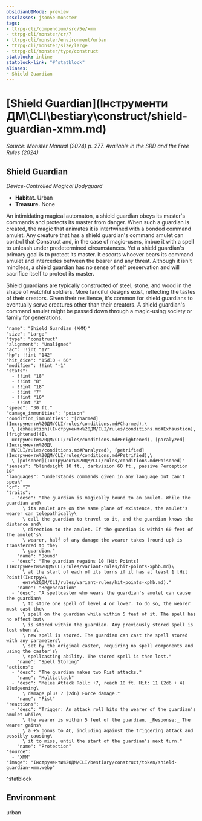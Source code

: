 ```yaml
---
obsidianUIMode: preview
cssclasses: json5e-monster
tags:
- ttrpg-cli/compendium/src/5e/xmm
- ttrpg-cli/monster/cr/7
- ttrpg-cli/monster/environment/urban
- ttrpg-cli/monster/size/large
- ttrpg-cli/monster/type/construct
statblock: inline
statblock-link: "#^statblock"
aliases:
- Shield Guardian
---
```

# [Shield Guardian](Інструменти ДМ\CLI\bestiary\construct/shield-guardian-xmm.md)
*Source: Monster Manual (2024) p. 277. Available in the <span title='Systems Reference Document (5.2)'>SRD</span> and the Free Rules (2024)*  

## Shield Guardian

*Device-Controlled Magical Bodyguard*

- **Habitat.** Urban  
- **Treasure.** None  

An intimidating magical automaton, a shield guardian obeys its master's commands and protects its master from danger. When such a guardian is created, the magic that animates it is intertwined with a bonded command amulet. Any creature that has a shield guardian's command amulet can control that Construct and, in the case of magic-users, imbue it with a spell to unleash under predetermined circumstances. Yet a shield guardian's primary goal is to protect its master. It escorts whoever bears its command amulet and intercedes between the bearer and any threat. Although it isn't mindless, a shield guardian has no sense of self preservation and will sacrifice itself to protect its master.

Shield guardians are typically constructed of steel, stone, and wood in the shape of watchful soldiers. More fanciful designs exist, reflecting the tastes of their creators. Given their resilience, it's common for shield guardians to eventually serve creatures other than their creators. A shield guardian's command amulet might be passed down through a magic-using society or family for generations.

```statblock
"name": "Shield Guardian (XMM)"
"size": "Large"
"type": "construct"
"alignment": "Unaligned"
"ac": !!int "17"
"hp": !!int "142"
"hit_dice": "15d10 + 60"
"modifier": !!int "-1"
"stats":
  - !!int "18"
  - !!int "8"
  - !!int "18"
  - !!int "7"
  - !!int "10"
  - !!int "3"
"speed": "30 ft."
"damage_immunities": "poison"
"condition_immunities": "[charmed](Інструменти%20ДМ/CLI/rules/conditions.md#Charmed),\
  \ [exhaustion](Інструменти%20ДМ/CLI/rules/conditions.md#Exhaustion), [frightened](І\
  нструменти%20ДМ/CLI/rules/conditions.md#Frightened), [paralyzed](Інструменти%20Д\
  М/CLI/rules/conditions.md#Paralyzed), [petrified](Інструменти%20ДМ/CLI/rules/conditions.md#Petrified),\
  \ [poisoned](Інструменти%20ДМ/CLI/rules/conditions.md#Poisoned)"
"senses": "blindsight 10 ft., darkvision 60 ft., passive Perception 10"
"languages": "understands commands given in any language but can't speak"
"cr": "7"
"traits":
  - "desc": "The guardian is magically bound to an amulet. While the guardian and\
      \ its amulet are on the same plane of existence, the amulet's wearer can telepathically\
      \ call the guardian to travel to it, and the guardian knows the distance and\
      \ direction to the amulet. If the guardian is within 60 feet of the amulet's\
      \ wearer, half of any damage the wearer takes (round up) is transferred to the\
      \ guardian."
    "name": "Bound"
  - "desc": "The guardian regains 10 [Hit Points](Інструменти%20ДМ/CLI/rules/variant-rules/hit-points-xphb.md)\
      \ at the start of each of its turns if it has at least 1 [Hit Point](Інструм\
      енти%20ДМ/CLI/rules/variant-rules/hit-points-xphb.md)."
    "name": "Regeneration"
  - "desc": "A spellcaster who wears the guardian's amulet can cause the guardian\
      \ to store one spell of level 4 or lower. To do so, the wearer must cast the\
      \ spell on the guardian while within 5 feet of it. The spell has no effect but\
      \ is stored within the guardian. Any previously stored spell is lost when a\
      \ new spell is stored. The guardian can cast the spell stored with any parameters\
      \ set by the original caster, requiring no spell components and using the caster's\
      \ spellcasting ability. The stored spell is then lost."
    "name": "Spell Storing"
"actions":
  - "desc": "The guardian makes two Fist attacks."
    "name": "Multiattack"
  - "desc": "Melee Attack Roll: +7, reach 10 ft. Hit: 11 (2d6 + 4) Bludgeoning\
      \ damage plus 7 (2d6) Force damage."
    "name": "Fist"
"reactions":
  - "desc": "Trigger: An attack roll hits the wearer of the guardian's amulet while\
      \ the wearer is within 5 feet of the guardian. _Response:_ The wearer gains\
      \ a +5 bonus to AC, including against the triggering attack and possibly causing\
      \ it to miss, until the start of the guardian's next turn."
    "name": "Protection"
"source":
  - "XMM"
"image": "Інструменти%20ДМ/CLI/bestiary/construct/token/shield-guardian-xmm.webp"
```
^statblock

## Environment

urban